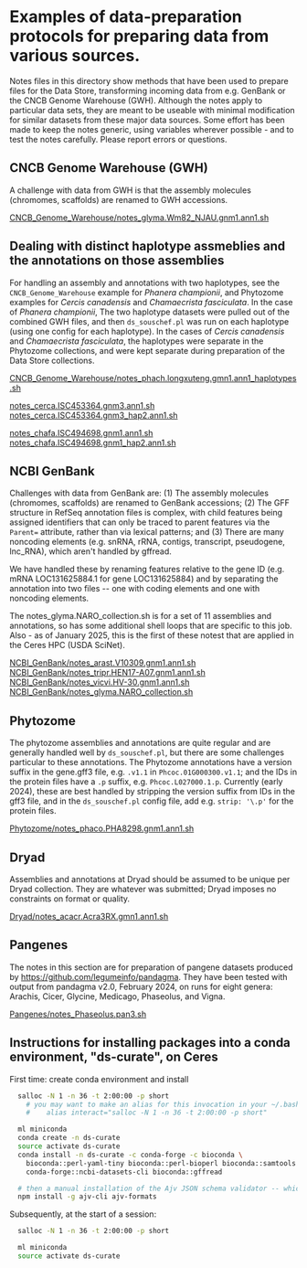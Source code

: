# Examples of data-preparation protocols for preparing data from various sources.
Notes files in this directory show methods that have been used to prepare files for the Data Store,
transforming incoming data from e.g. GenBank or the CNCB Genome Warehouse (GWH).
Although the notes apply to particular data sets, they are meant to be useable with minimal modification
for similar datasets from these major data sources. Some effort has been made to keep the
notes generic, using variables wherever possible - and to test the notes carefully. Please report errors or questions.

## CNCB Genome Warehouse (GWH)

A challenge with data from GWH is that the assembly molecules (chromomes, scaffolds) are renamed to GWH accessions.

<a href="CNCB_Genome_Warehouse/notes_glyma.Wm82_NJAU.gnm1.ann1.sh">CNCB_Genome_Warehouse/notes_glyma.Wm82_NJAU.gnm1.ann1.sh</a>

## Dealing with distinct haplotype assmeblies and the annotations on those assemblies
For handling an assembly and annotations with two haplotypes, see the `CNCB_Genome_Warehouse` example 
for <i>Phanera championii</i>, and Phytozome examples for <i>Cercis canadensis</i> and <i>Chamaecrista fasciculata</i>.
In the case of <i>Phanera championii</i>, The two haplotype datasets were pulled out of the combined GWH files, 
and then `ds_souschef.pl` was run on each haplotype (using one config for each haplotype).
In the cases of <i>Cercis canadensis</i> and <i>Chamaecrista fasciculata</i>, the haplotypes were separate
in the Phytozome collections, and were kept separate during preparation of the Data Store collections.

<a href="CNCB_Genome_Warehouse/notes_phach.longxuteng.gmn1.ann1_haplotypes.sh">CNCB_Genome_Warehouse/notes_phach.longxuteng.gmn1.ann1_haplotypes.sh</a>

<a href="Phytozome/notes_cerca.ISC453364.gnm3.ann1.sh">notes_cerca.ISC453364.gnm3.ann1.sh</a>
<a href="Phytozome/notes_cerca.ISC453364.gnm3_hap2.ann1.sh">notes_cerca.ISC453364.gnm3_hap2.ann1.sh</a>

<a href="Phytozome/notes_chafa.ISC494698.gnm1.ann1.sh">notes_chafa.ISC494698.gnm1.ann1.sh</a>
<a href="Phytozome/notes_chafa.ISC494698.gnm1_hap2.ann1.sh">notes_chafa.ISC494698.gnm1_hap2.ann1.sh</a>


## NCBI GenBank

Challenges with data from GenBank are:
(1) The assembly molecules (chromomes, scaffolds) are renamed to GenBank accessions;
(2) The GFF structure in RefSeq annotation files is complex, with child features being assigned identifiers that 
can only be traced to parent features via the `Parent=` attribute, rather than via lexical patterns; and
(3) There are many noncoding elements (e.g. snRNA, rRNA, contigs, transcript, pseudogene, lnc_RNA), which aren't handled by gffread.

We have handled these by renaming features relative to the gene ID (e.g. mRNA LOC131625884.1 for gene LOC131625884) and by
separating the annotation into two files -- one with coding elements and one with noncoding elements.

The notes_glyma.NARO_collection.sh is for a set of 11 assemblies and annotations, so has some additional shell loops
that are specific to this job. Also - as of January 2025, this is the first of these notest that
are applied in the Ceres HPC (USDA SciNet).

<a href="NCBI_GenBank/notes_arast.V10309.gnm1.ann1.sh">NCBI_GenBank/notes_arast.V10309.gnm1.ann1.sh</a><br>
<a href="NCBI_GenBank/notes_tripr.HEN17-A07.gnm1.ann1.sh">NCBI_GenBank/notes_tripr.HEN17-A07.gnm1.ann1.sh</a><br>
<a href="NCBI_GenBank/notes_vicvi.HV-30.gnm1.ann1.sh">NCBI_GenBank/notes_vicvi.HV-30.gnm1.ann1.sh</a><br>
<a href="NCBI_GenBank/notes_glyma.NARO_collection.sh">NCBI_GenBank/notes_glyma.NARO_collection.sh</a>

## Phytozome

The phytozome assemblies and annotations are quite regular and are generally handled well by `ds_souschef.pl`,
but there are some challenges particular to these annotations. The Phytozome annotations have a
version suffix in the gene.gff3 file, e.g. `.v1.1` in `Phcoc.01G000300.v1.1`; 
and the IDs in the protein files have a `.p` suffix, e.g. `Phcoc.L027000.1.p`.
Currently (early 2024), these are best handled by stripping the version suffix from IDs in the gff3 file,
and in the `ds_souschef.pl` config file, add e.g. `strip: '\.p'` for the protein files.

<a href="Phytozome/notes_phaco.PHA8298.gnm1.ann1.sh">Phytozome/notes_phaco.PHA8298.gnm1.ann1.sh</a>

## Dryad

Assemblies and annotations at Dryad should be assumed to be unique per Dryad collection. They are whatever was submitted; Dryad imposes no constraints on format or quality.

<a href="Dryad/notes_acacr.Acra3RX.gmn1.ann1.sh">Dryad/notes_acacr.Acra3RX.gmn1.ann1.sh</a>

## Pangenes

The notes in this section are for preparation of pangene datasets produced by <a href="Pandagma">https://github.com/legumeinfo/pandagma</a>.
They have been tested with output from pandagma v2.0, February 2024, on runs for eight genera: 
Arachis, Cicer, Glycine, Medicago, Phaseolus, and Vigna.

<a href="Pangenes/notes_Phaseolus.pan3.sh">Pangenes/notes_Phaseolus.pan3.sh</a>

## Instructions for installing packages into a conda environment, "ds-curate", on Ceres

First time: create conda environment and install 

``` bash
  salloc -N 1 -n 36 -t 2:00:00 -p short
    # you may want to make an alias for this invocation in your ~/.bashrc, e.g. 
    #    alias interact="salloc -N 1 -n 36 -t 2:00:00 -p short"

  ml miniconda
  conda create -n ds-curate
  source activate ds-curate
  conda install -n ds-curate -c conda-forge -c bioconda \
    bioconda::perl-yaml-tiny bioconda::perl-bioperl bioconda::samtools \
    conda-forge::ncbi-datasets-cli bioconda::gffread

  # then a manual installation of the Ajv JSON schema validator -- which goes into ~/.conda/envs/ds-curate/lib/node_modules
  npm install -g ajv-cli ajv-formats
```

Subsequently, at the start of a session:

``` bash
  salloc -N 1 -n 36 -t 2:00:00 -p short

  ml miniconda
  source activate ds-curate
```

